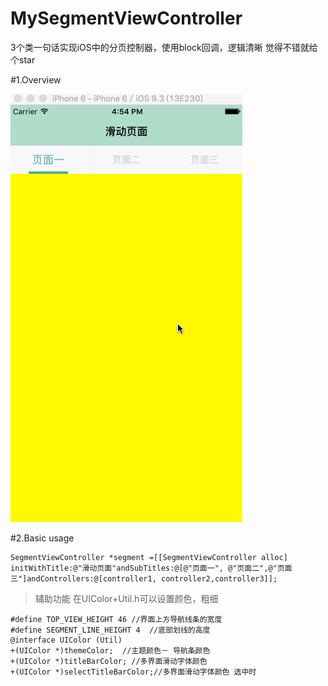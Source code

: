 # MySegmentViewController
3个类一句话实现iOS中的分页控制器，使用block回调，逻辑清晰  觉得不错就给个star

#1.Overview


 ![image](https://github.com/DpChens/MySegmentViewController/raw/master/gif/yy.gif)

#2.Basic usage

```
SegmentViewController *segment =[[SegmentViewController alloc] initWithTitle:@"滑动页面"andSubTitles:@[@"页面一", @"页面二",@"页面三"]andControllers:@[controller1, controller2,controller3]];
```



> 辅助功能  在UIColor+Util.h可以设置颜色，粗细


```
#define TOP_VIEW_HEIGHT 46 //界面上方导航线条的宽度
#define SEGMENT_LINE_HEIGHT 4  //底部划线的高度
@interface UIColor (Util)
+(UIColor *)themeColor;  //主题颜色－ 导航条颜色
+(UIColor *)titleBarColor; //多界面滑动字体颜色
+(UIColor *)selectTitleBarColor;//多界面滑动字体颜色 选中时

```
